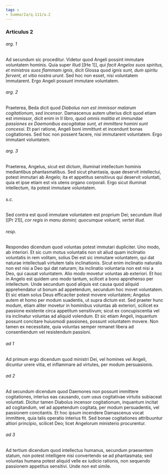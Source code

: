 ```yaml
---
tags : 
- Summa/Ia/q.111/a.2
---
```


### Articulus 2

###### arg. 1
Ad secundum sic proceditur. Videtur quod Angeli possint immutare voluntatem hominis. Quia super illud [[He 1]], *qui facit Angelos suos spiritus, et ministros suos flammam ignis*, dicit Glossa quod *ignis sunt, dum spiritu fervent, et vitia nostra urunt*. Sed hoc non esset, nisi voluntatem immutarent. Ergo Angeli possunt immutare voluntatem.

###### arg. 2
Praeterea, Beda dicit quod *Diabolus non est immissor malarum cogitationum, sed incensor*. Damascenus autem ulterius dicit quod etiam est immissor, dicit enim in II libro, quod *omnis malitia et immundae passiones ex Daemonibus excogitatae sunt, et immittere homini sunt concessi*. Et pari ratione, Angeli boni immittunt et incendunt bonas cogitationes. Sed hoc non possent facere, nisi immutarent voluntatem. Ergo immutant voluntatem.

###### arg. 3
Praeterea, Angelus, sicut est dictum, illuminat intellectum hominis mediantibus phantasmatibus. Sed sicut phantasia, quae deservit intellectui, potest immutari ab Angelo; ita et appetitus sensitivus qui deservit voluntati, quia et ipse etiam est vis utens organo corporali. Ergo sicut illuminat intellectum, ita potest immutare voluntatem.

###### s.c.
Sed contra est quod immutare voluntatem est proprium Dei; secundum illud [[Pr 21]], *cor regis in manu domini; quocumque voluerit, vertet illud*.

###### resp.
Respondeo dicendum quod voluntas potest immutari dupliciter. Uno modo, ab interiori. Et sic cum motus voluntatis non sit aliud quam inclinatio voluntatis in rem volitam, solius Dei est sic immutare voluntatem, qui dat naturae intellectuali virtutem talis inclinationis. Sicut enim inclinatio naturalis non est nisi a Deo qui dat naturam; ita inclinatio voluntaria non est nisi a Deo, qui causat voluntatem. Alio modo movetur voluntas ab exteriori. Et hoc in Angelo est quidem uno modo tantum, scilicet a bono apprehenso per intellectum. Unde secundum quod aliquis est causa quod aliquid apprehendatur ut bonum ad appetendum, secundum hoc movet voluntatem. Et sic etiam solus Deus efficaciter potest movere voluntatem; Angelus autem et homo per modum suadentis, ut supra dictum est. Sed praeter hunc modum, etiam aliter movetur in hominibus voluntas ab exteriori, scilicet ex passione existente circa appetitum sensitivum; sicut ex concupiscentia vel ira inclinatur voluntas ad aliquid volendum. Et sic etiam Angeli, inquantum possunt concitare huiusmodi passiones, possunt voluntatem movere. Non tamen ex necessitate, quia voluntas semper remanet libera ad consentiendum vel resistendum passioni.

###### ad 1
Ad primum ergo dicendum quod ministri Dei, vel homines vel Angeli, dicuntur urere vitia, et inflammare ad virtutes, per modum persuasionis.

###### ad 2
Ad secundum dicendum quod Daemones non possunt immittere cogitationes, interius eas causando, cum usus cogitativae virtutis subiaceat voluntati. Dicitur tamen Diabolus incensor cogitationum, inquantum incitat ad cogitandum, vel ad appetendum cogitata, per modum persuadentis, vel passionem concitantis. Et hoc ipsum incendere Damascenus vocat immittere, quia talis operatio interius fit. Sed bonae cogitationes attribuuntur altiori principio, scilicet Deo; licet Angelorum ministerio procurentur.

###### ad 3
Ad tertium dicendum quod intellectus humanus, secundum praesentem statum, non potest intelligere nisi convertendo se ad phantasmata; sed voluntas humana potest aliquid velle ex iudicio rationis, non sequendo passionem appetitus sensitivi. Unde non est simile.

